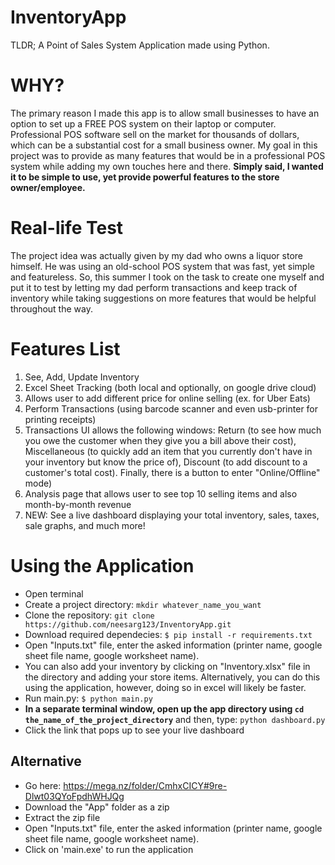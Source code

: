 # InventoryApp
TLDR; A Point of Sales System Application made using Python.
# WHY?
The primary reason I made this app is to allow small businesses to have an option to set up a FREE POS system on their laptop or computer. Professional POS software sell on the market for thousands of dollars, which can be a substantial cost for a small business owner. My goal in this project was to provide as many features that would be in a professional POS system while adding my own touches here and there. __Simply said, I wanted it to be simple to use, yet provide powerful features to the store owner/employee.__ 
# Real-life Test
The project idea was actually given by my dad who owns a liquor store himself. He was using an old-school POS system that was fast, yet simple and featureless. So, this summer I took on the task to create one myself and put it to test by letting my dad perform transactions and keep track of inventory while taking suggestions on more features that would be helpful throughout the way. 
# Features List
1) See, Add, Update Inventory 
2) Excel Sheet Tracking (both local and optionally, on google drive cloud)
3) Allows user to add different price for online selling (ex. for Uber Eats) 
4) Perform Transactions (using barcode scanner and even usb-printer for printing receipts)
5) Transactions UI allows the following windows: Return (to see how much you owe the customer when they give you a bill above their cost), Miscellaneous (to quickly add an item that you currently don't have in your inventory but know the price of), Discount (to add discount to a customer's total cost). Finally, there is a button to enter "Online/Offline" mode)
6) Analysis page that allows user to see top 10 selling items and also month-by-month revenue
7) NEW: See a live dashboard displaying your total inventory, sales, taxes, sale graphs, and much more! 
# Using the Application
- Open terminal
- Create a project directory: `mkdir whatever_name_you_want`
- Clone the repository: `git clone https://github.com/neesarg123/InventoryApp.git`
- Download required dependecies: `$ pip install -r requirements.txt`
- Open "Inputs.txt" file, enter the asked information (printer name, google sheet file name, google worksheet name).
- You can also add your inventory by clicking on "Inventory.xlsx" file in the directory and adding your store items. Alternatively, you can do this using the application, however, doing so in excel will likely be faster. 
- Run main.py: `$ python main.py` 
- __In a separate terminal window, open up the app directory using `cd the_name_of_the_project_directory`__ and then, type: `python dashboard.py`
- Click the link that pops up to see your live dashboard
## Alternative
- Go here: https://mega.nz/folder/CmhxCICY#9re-Dlwt03QYoFpdhWHJQg
- Download the "App" folder as a zip
- Extract the zip file
- Open "Inputs.txt" file, enter the asked information (printer name, google sheet file name, google worksheet name).
- Click on 'main.exe' to run the application
